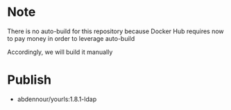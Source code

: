 # Note

There is no auto-build for this repository because Docker Hub requires now to pay money in order to leverage auto-build

Accordingly, we will build it manually

# Publish

- abdennour/yourls:1.8.1-ldap
